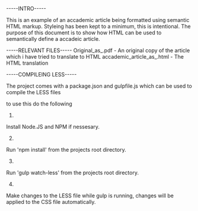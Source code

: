-----INTRO-----

This is an example of an accademic article being formatted using semantic HTML markup.
Styleing has been kept to a minimum, this is intentional.
The purpose of this document is to show how HTML can be used to semantically define a accadeic article.

-----RELEVANT FILES-----
Original_as_.pdf - An original copy of the article which i have tried to translate to HTML
accademic_article_as_.html - The HTML translation

-----COMPILEING LESS-----

The project comes with a package.json and gulpfile.js which can be used to compile the LESS files

to use this do the following

1)
Install Node.JS and NPM if nessesary.

2)
Run 'npm install' from the projects root directory.

3)
Run 'gulp watch-less' from the projects root directory.

4)
Make changes to the LESS file while gulp is running, changes will be applied to the CSS file automatically.

